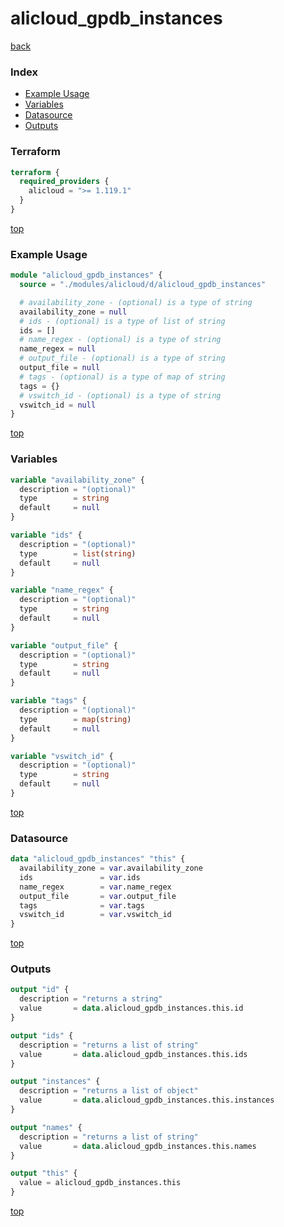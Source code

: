 # alicloud_gpdb_instances

[back](../alicloud.md)

### Index

- [Example Usage](#example-usage)
- [Variables](#variables)
- [Datasource](#datasource)
- [Outputs](#outputs)

### Terraform

```terraform
terraform {
  required_providers {
    alicloud = ">= 1.119.1"
  }
}
```

[top](#index)

### Example Usage

```terraform
module "alicloud_gpdb_instances" {
  source = "./modules/alicloud/d/alicloud_gpdb_instances"

  # availability_zone - (optional) is a type of string
  availability_zone = null
  # ids - (optional) is a type of list of string
  ids = []
  # name_regex - (optional) is a type of string
  name_regex = null
  # output_file - (optional) is a type of string
  output_file = null
  # tags - (optional) is a type of map of string
  tags = {}
  # vswitch_id - (optional) is a type of string
  vswitch_id = null
}
```

[top](#index)

### Variables

```terraform
variable "availability_zone" {
  description = "(optional)"
  type        = string
  default     = null
}

variable "ids" {
  description = "(optional)"
  type        = list(string)
  default     = null
}

variable "name_regex" {
  description = "(optional)"
  type        = string
  default     = null
}

variable "output_file" {
  description = "(optional)"
  type        = string
  default     = null
}

variable "tags" {
  description = "(optional)"
  type        = map(string)
  default     = null
}

variable "vswitch_id" {
  description = "(optional)"
  type        = string
  default     = null
}
```

[top](#index)

### Datasource

```terraform
data "alicloud_gpdb_instances" "this" {
  availability_zone = var.availability_zone
  ids               = var.ids
  name_regex        = var.name_regex
  output_file       = var.output_file
  tags              = var.tags
  vswitch_id        = var.vswitch_id
}
```

[top](#index)

### Outputs

```terraform
output "id" {
  description = "returns a string"
  value       = data.alicloud_gpdb_instances.this.id
}

output "ids" {
  description = "returns a list of string"
  value       = data.alicloud_gpdb_instances.this.ids
}

output "instances" {
  description = "returns a list of object"
  value       = data.alicloud_gpdb_instances.this.instances
}

output "names" {
  description = "returns a list of string"
  value       = data.alicloud_gpdb_instances.this.names
}

output "this" {
  value = alicloud_gpdb_instances.this
}
```

[top](#index)